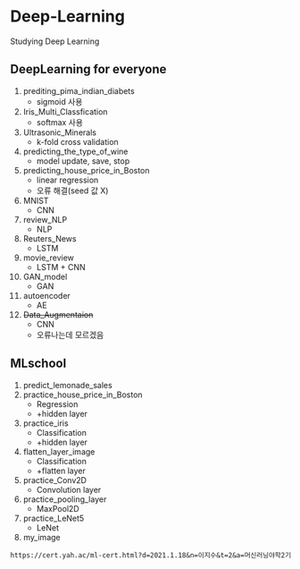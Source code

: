 # Deep-Learning
Studying Deep Learning

## DeepLearning for everyone
1. prediting_pima_indian_diabets
   - sigmoid 사용
2. Iris_Multi_Classfication
   - softmax 사용
3. Ultrasonic_Minerals
   - k-fold cross validation
4. predicting_the_type_of_wine
   - model update, save, stop
5. predicting_house_price_in_Boston
   - linear regression
   - 오류 해결(seed 값 X)
6. MNIST
   - CNN
7. review_NLP
   - NLP
8. Reuters_News
   - LSTM
9. movie_review
   - LSTM + CNN
10. GAN_model
    - GAN
11. autoencoder
    - AE
12. ~~Data_Augmentaion~~
    - CNN
    - 오류나는데 모르겠음

## MLschool
1. predict_lemonade_sales
2. practice_house_price_in_Boston
   - Regression
   - +hidden layer
3. practice_iris
   - Classification
   - +hidden layer
4. flatten_layer_image
   - Classification
   - +flatten layer
5. practice_Conv2D
   - Convolution layer
6. practice_pooling_layer
   - MaxPool2D
7. practice_LeNet5
   - LeNet
8. my_image

`https://cert.yah.ac/ml-cert.html?d=2021.1.18&n=이지수&t=2&a=머신러닝야학2기`
